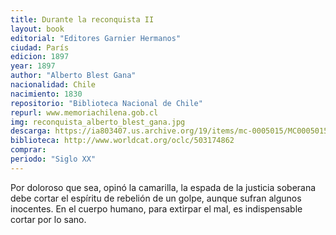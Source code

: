```yaml
---
title: Durante la reconquista II
layout: book
editorial: "Editores Garnier Hermanos"
ciudad: París
edicion: 1897
year: 1897
author: "Alberto Blest Gana"
nacionalidad: Chile
nacimiento: 1830
repositorio: "Biblioteca Nacional de Chile"
repurl: www.memoriachilena.gob.cl
img: reconquista_alberto_blest_gana.jpg
descarga: https://ia803407.us.archive.org/19/items/mc-0005015/MC0005015.pdf
biblioteca: http://www.worldcat.org/oclc/503174862
comprar: 
periodo: "Siglo XX"
---
```

 

Por doloroso que sea, opinó la camarilla, la espada de la justicia soberana debe cortar el espíritu de rebelión de un golpe, aunque sufran algunos inocentes. En el cuerpo humano, para extirpar el mal, es indispensable cortar por lo sano. 
